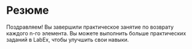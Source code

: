 # Резюме

Поздравляем! Вы завершили практическое занятие по возврату каждого n-го элемента. Вы можете выполнить больше практических заданий в LabEx, чтобы улучшить свои навыки.
